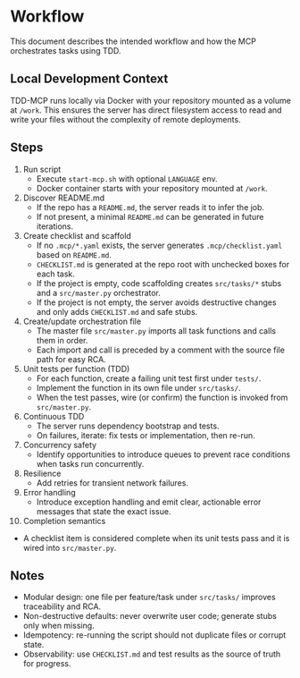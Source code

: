 # Workflow

This document describes the intended workflow and how the MCP orchestrates tasks using TDD.

## Local Development Context

TDD-MCP runs locally via Docker with your repository mounted as a volume at `/work`. This ensures the server has direct filesystem access to read and write your files without the complexity of remote deployments.

## Steps

1. Run script
   - Execute `start-mcp.sh` with optional `LANGUAGE` env.
   - Docker container starts with your repository mounted at `/work`.
2. Discover README.md
   - If the repo has a `README.md`, the server reads it to infer the job.
   - If not present, a minimal `README.md` can be generated in future iterations.
3. Create checklist and scaffold
   - If no `.mcp/*.yaml` exists, the server generates `.mcp/checklist.yaml` based on `README.md`.
   - `CHECKLIST.md` is generated at the repo root with unchecked boxes for each task.
   - If the project is empty, code scaffolding creates `src/tasks/*` stubs and a `src/master.py` orchestrator.
   - If the project is not empty, the server avoids destructive changes and only adds `CHECKLIST.md` and safe stubs.
4. Create/update orchestration file
   - The master file `src/master.py` imports all task functions and calls them in order.
   - Each import and call is preceded by a comment with the source file path for easy RCA.
5. Unit tests per function (TDD)
   - For each function, create a failing unit test first under `tests/`.
   - Implement the function in its own file under `src/tasks/`.
   - When the test passes, wire (or confirm) the function is invoked from `src/master.py`.
6. Continuous TDD
   - The server runs dependency bootstrap and tests.
   - On failures, iterate: fix tests or implementation, then re-run.
7. Concurrency safety
   - Identify opportunities to introduce queues to prevent race conditions when tasks run concurrently.
8. Resilience
   - Add retries for transient network failures.
9. Error handling
   - Introduce exception handling and emit clear, actionable error messages that state the exact issue.
10. Completion semantics
   - A checklist item is considered complete when its unit tests pass and it is wired into `src/master.py`.

## Notes
- Modular design: one file per feature/task under `src/tasks/` improves traceability and RCA.
- Non-destructive defaults: never overwrite user code; generate stubs only when missing.
- Idempotency: re-running the script should not duplicate files or corrupt state.
- Observability: use `CHECKLIST.md` and test results as the source of truth for progress.
